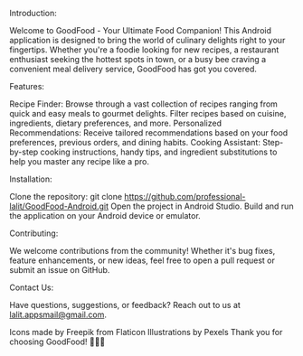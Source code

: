 Introduction:

Welcome to GoodFood - Your Ultimate Food Companion! This Android application is designed to bring the world of culinary delights right to your fingertips. Whether you're a foodie looking for new recipes, a restaurant enthusiast seeking the hottest spots in town, or a busy bee craving a convenient meal delivery service, GoodFood has got you covered.

Features:

Recipe Finder: Browse through a vast collection of recipes ranging from quick and easy meals to gourmet delights. Filter recipes based on cuisine, ingredients, dietary preferences, and more.
Personalized Recommendations: Receive tailored recommendations based on your food preferences, previous orders, and dining habits.
Cooking Assistant: Step-by-step cooking instructions, handy tips, and ingredient substitutions to help you master any recipe like a pro.

Installation:

Clone the repository: git clone https://github.com/professional-lalit/GoodFood-Android.git
Open the project in Android Studio.
Build and run the application on your Android device or emulator.

Contributing:

We welcome contributions from the community! Whether it's bug fixes, feature enhancements, or new ideas, feel free to open a pull request or submit an issue on GitHub.

Contact Us:

Have questions, suggestions, or feedback? Reach out to us at lalit.appsmail@gmail.com.

Icons made by Freepik from Flaticon
Illustrations by Pexels
Thank you for choosing GoodFood! 🍔🥗🍰
